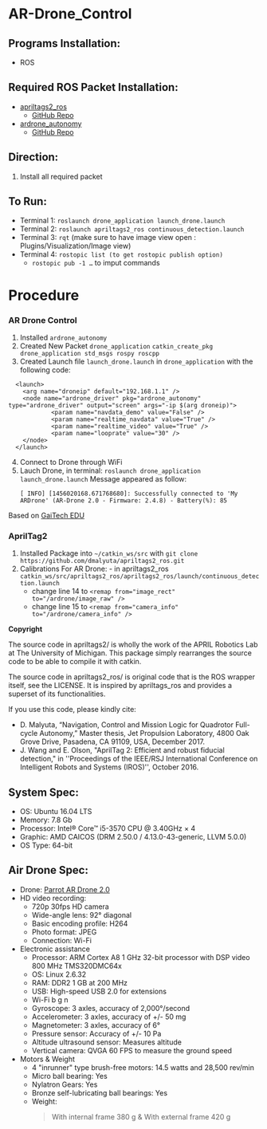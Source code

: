 # AR-Drone_Control

## Programs Installation:
  - ROS

## Required ROS Packet Installation:
  - [apriltags2_ros](http://wiki.ros.org/apriltags2_ros)
    - [GitHub Repo](https://github.com/dmalyuta/apriltags2_ros) 
  - [ardrone_autonomy](http://wiki.ros.org/ardrone_autonomy)
    - [GitHub Repo](https://github.com/AutonomyLab/ardrone_autonomy.git)

## Direction:
  1. Install all required packet

## To Run:
- Terminal 1: `roslaunch drone_application launch_drone.launch`
- Terminal 2: `roslaunch apriltags2_ros continuous_detection.launch`
- Terminal 3: `rqt` (make sure to have image  view open : Plugins/Visualization/Image view)
- Terminal 4: `rostopic list (to get rostopic publish option)`
  - `rostopic pub -1 …` to imput commands
       
# Procedure
### AR Drone Control
  1. Installed `ardrone_autonomy`
  2. Created New Packet `drone_application`
    ```catkin_create_pkg drone_application std_msgs rospy roscpp```
  3. Created Launch file `launch_drone.launch` in `drone_application` with the following code:
  ```
    <launch>
      <arg name="droneip" default="192.168.1.1" />
      <node name="ardrone_driver" pkg="ardrone_autonomy" type="ardrone_driver" output="screen" args="-ip $(arg droneip)">
              <param name="navdata_demo" value="False" />
              <param name="realtime_navdata" value="True" />
              <param name="realtime_video" value="True" />
              <param name="looprate" value="30" />
      </node>
    </launch>
  ```
  4. Connect to Drone through WiFi
  5. Lauch Drone, in terminal:
  ```roslaunch drone_application launch_drone.launch```
     Message appeared as follow:
      ```
      [ INFO] [1456020168.671768680]: Successfully connected to 'My ARDrone' (AR-Drone 2.0 - Firmware: 2.4.8) - Battery(%): 85
      ```
Based on [GaiTech EDU](https://edu.gaitech.hk/drones/ar_parrot_2/ar-parrot-2-ros.html)

### AprilTag2
  1. Installed Package into `~/catkin_ws/src` with `git clone https://github.com/dmalyuta/apriltags2_ros.git`
  2. Calibrations For AR Drone:
    - in apriltags2_ros `catkin_ws/src/apriltags2_ros/apriltags2_ros/launch/continuous_detection.launch`
      - change line 14 to `<remap from="image_rect" to="/ardrone/image_raw" />`
      - change line 15 to `<remap from="camera_info" to="/ardrone/camera_info" />`
      
      
**Copyright**

The source code in apriltags2/ is wholly the work of the APRIL Robotics Lab at The University of Michigan. This package simply rearranges the source code to be able to compile it with catkin.

The source code in apriltags2_ros/ is original code that is the ROS wrapper itself, see the LICENSE. It is inspired by apriltags_ros and provides a superset of its functionalities.

If you use this code, please kindly cite:
- D. Malyuta, “Navigation, Control and Mission Logic for Quadrotor Full-cycle Autonomy,” Master thesis, Jet Propulsion Laboratory, 4800 Oak Grove Drive, Pasadena, CA 91109, USA, December 2017.
- J. Wang and E. Olson, "AprilTag 2: Efficient and robust fiducial detection," in ''Proceedings of the IEEE/RSJ International Conference on Intelligent Robots and Systems (IROS)'', October 2016.


## System Spec:
  - OS: Ubuntu 16.04 LTS
  - Memory: 7.8 Gb
  - Processor: Intel® Core™ i5-3570 CPU @ 3.40GHz × 4
  - Graphic: AMD CAICOS (DRM 2.50.0 / 4.13.0-43-generic, LLVM 5.0.0)
  - OS Type: 64-bit

## Air Drone Spec:
  - Drone: [Parrot AR Drone 2.0](https://www.parrot.com/global/drones/parrot-ardrone-20-elite-edition#parrot-ardrone-20-elite-edition)
  - HD video recording:
    - 720p 30fps HD camera
    - Wide-angle lens: 92° diagonal
    - Basic encoding profile: H264
    - Photo format: JPEG
    - Connection: Wi-Fi
  - Electronic assistance
    - Processor: ARM Cortex A8 1 GHz 32-bit processor with DSP video 800 MHz TMS320DMC64x
    - OS: Linux 2.6.32
    - RAM: DDR2 1 GB at 200 MHz
    - USB: High-speed USB 2.0 for extensions
    - Wi-Fi b g n
    - Gyroscope: 3 axles, accuracy of 2,000°/second
    - Accelerometer: 3 axles, accuracy of +/- 50 mg
    - Magnetometer: 3 axles, accuracy of 6°
    - Pressure sensor: Accuracy of +/- 10 Pa
    - Altitude ultrasound sensor: Measures altitude
    - Vertical camera: QVGA 60 FPS to measure the ground speed
  - Motors & Weight
    - 4 "inrunner" type brush-free motors: 14.5 watts and 28,500 rev/min
    - Micro ball bearing: Yes
    - Nylatron Gears: Yes
    - Bronze self-lubricating ball bearings: Yes
    - Weight:
      > With internal frame 380 g & 
      > With external frame 420 g
